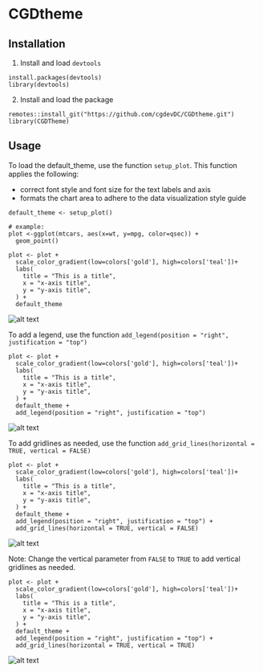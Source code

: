 # CGDtheme

## Installation
1. Install and load `devtools`
```
install.packages(devtools)
library(devtools)
```

2. Install and load the package
```
remotes::install_git("https://github.com/cgdevDC/CGDtheme.git")
library(CGDTheme)
```

## Usage
To load the default_theme, use the function `setup_plot`. This function applies the following:
- correct font style and font size for the text labels and axis
- formats the chart area to adhere to the data visualization style guide

```
default_theme <- setup_plot()

# example:
plot <-ggplot(mtcars, aes(x=wt, y=mpg, color=qsec)) + 
  geom_point()

plot <- plot + 
  scale_color_gradient(low=colors['gold'], high=colors['teal'])+
  labs(
    title = "This is a title",
    x = "x-axis title",
    y = "y-axis title",
  ) +
  default_theme
```
![alt text](image-2.png)

To add a legend, use the function `add_legend(position = "right", justification = "top")`

```
plot <- plot + 
  scale_color_gradient(low=colors['gold'], high=colors['teal'])+
  labs(
    title = "This is a title",
    x = "x-axis title",
    y = "y-axis title",
  ) +
  default_theme +
  add_legend(position = "right", justification = "top")
```
![alt text](image-3.png)

To add gridlines as needed, use the function `add_grid_lines(horizontal = TRUE, vertical = FALSE)`

```
plot <- plot + 
  scale_color_gradient(low=colors['gold'], high=colors['teal'])+
  labs(
    title = "This is a title",
    x = "x-axis title",
    y = "y-axis title",
  ) +
  default_theme +
  add_legend(position = "right", justification = "top") +
  add_grid_lines(horizontal = TRUE, vertical = FALSE)
```
![alt text](image-4.png)

Note: Change the vertical parameter from `FALSE` to `TRUE` to add vertical gridlines as needed.
```
plot <- plot + 
  scale_color_gradient(low=colors['gold'], high=colors['teal'])+
  labs(
    title = "This is a title",
    x = "x-axis title",
    y = "y-axis title",
  ) +
  default_theme +
  add_legend(position = "right", justification = "top") +
  add_grid_lines(horizontal = TRUE, vertical = TRUE)
```
![alt text](image-5.png)